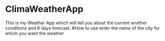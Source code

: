 # ClimaWeatherApp
This is my Weather App which will tell you about the current wrather conditions and 6 days forecast.
#How to use
enter the name of the city for which you want the weather
